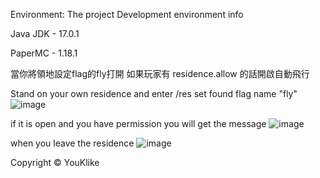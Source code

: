 Environment:
The project Development environment info

Java JDK - 17.0.1

PaperMC - 1.18.1

當你將領地設定flag的fly打開 如果玩家有 residence.allow 的話開啟自動飛行

Stand on your own residence
and enter /res set
found flag name "fly"
![image](https://user-images.githubusercontent.com/76389965/162558158-eaa06b76-6c13-4c96-bf63-d1efc7359dcb.png)

if it is open and you have permission
you will get the message
![image](https://user-images.githubusercontent.com/76389965/162558198-48d2021d-cd72-4e17-8400-6f3c3e97562d.png)

when you leave the residence
![image](https://user-images.githubusercontent.com/76389965/162558218-a7259fc6-65f6-4b2b-b1ff-5c21f14b9a62.png)


Copyright © YouKlike

